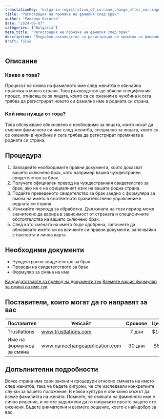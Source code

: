 ```yaml
---
translationKey: 'bulgaria-registration_of_surname_change_after_marriage'
title: "Регистрация на промяна на фамилия след брак"
author: "Рикардо Батиста"
date: "2024-06-07"
categories: ["Bulgaria"]
meta_title: "Регистрация на промяна на фамилия след брак"
description: "Подробно ръководство за регистрация на промяна на фамилия след брака"
draft: false
---
```


## Описание
### Какво е това?
Процесът на смяна на фамилното име след женитба е обичайна практика в много страни. Това ръководство ще обясни специфичния процес, отнасящ се за лицата, които са се оженили в чужбина и сега трябва да регистрират новото си фамилно име в родната си страна.

### Кой има нужда от това?
Това обслужване обикновено е необходимо за лицата, които искат да сменим фамилното си име след женитба, специално за лицата, които са се оженили в чужбина и сега трябва да регистрират промяната в родната си страна.

## Процедура
1. Завладейте необходимите правни документи, които доказват вашето сключено брак, като например вашия чуждестранен свидетелство за брак.
2. Получете официален превод на чуждестранния свидетелство за брак, ако не е на официалният език на вашата родна страна.
3. Подайте преведеното свидетелство за брак заедно с формуляра за смяна на името в съответното правителствено управление в родната си страна.
4. Изчакайте периода за обработка. Дължината на този период може значително да варира в зависимост от страната и специфичните обстоятелства на вашето сключено брак.
5. След като смяната на името бъде одобрена, започнете да обновявате името си на всичките си правни документи, започвайки с паспорта и лична карта.

## Необходими документи
- Чуждестранно свидетелство за брак
- Преводи на свидетелството за брак
- Формуляр за смяна на име

[Кандидатствайте за превод на документи тук](https://www.trustlations.com/)
[Вземете вашия формуляр за смяна на име тук](https://www.namechangeapplication.com/)

## Поставители, които могат да го направят за вас

| Поставител       |     Уебсайт                |     Срокове       |       Цена      |
| --------------- | --------------------------- |  :-------------: | :-------------: |
| Trustlations    |  www.trustlations.com       |      7 дни      |        $100       |
| Име на формуляра за смяна |  www.namechangeapplication.com | 30 дни | $50 |

## Допълнителни подробности
Всяка страна има свои закони и процедури относно смяната на името след женитба, така че бъдете сигурни, че сте изследвали конкретните случаи за вашето положение. 
В някои култури е обичайно мъжът да вземе фамилията на жената. 
Помнете, че смяната на фамилното име е лично решение, и не сте задължени да го направите просто защото сте оженени. Бъдете внимателни и вземете решение, което е най-добро за вас.